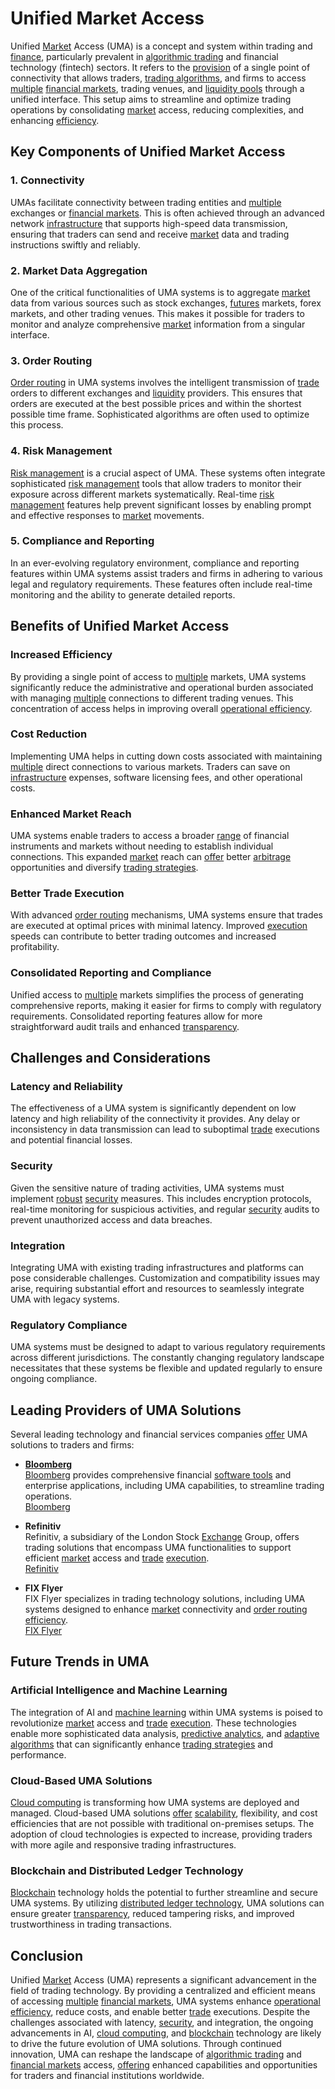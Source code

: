 # Unified Market Access

Unified [Market](../m/market.md) Access (UMA) is a concept and system within trading and [finance](../f/finance.md), particularly prevalent in [algorithmic trading](../a/algorithmic_trading.md) and financial technology (fintech) sectors. It refers to the [provision](../p/provision.md) of a single point of connectivity that allows traders, [trading algorithms](../t/trading_algorithms.md), and firms to access [multiple](../m/multiple.md) [financial markets](../f/financial_market.md), trading venues, and [liquidity pools](../l/liquidity_pools.md) through a unified interface. This setup aims to streamline and optimize trading operations by consolidating [market](../m/market.md) access, reducing complexities, and enhancing [efficiency](../e/efficiency.md).

## Key Components of Unified Market Access

### 1. **Connectivity**

UMAs facilitate connectivity between trading entities and [multiple](../m/multiple.md) exchanges or [financial markets](../f/financial_market.md). This is often achieved through an advanced network [infrastructure](../i/infrastructure.md) that supports high-speed data transmission, ensuring that traders can send and receive [market](../m/market.md) data and trading instructions swiftly and reliably.

### 2. **Market Data Aggregation**

One of the critical functionalities of UMA systems is to aggregate [market](../m/market.md) data from various sources such as stock exchanges, [futures](../f/futures.md) markets, forex markets, and other trading venues. This makes it possible for traders to monitor and analyze comprehensive [market](../m/market.md) information from a singular interface.

### 3. **Order Routing**

[Order routing](../o/order_routing.md) in UMA systems involves the intelligent transmission of [trade](../t/trade.md) orders to different exchanges and [liquidity](../l/liquidity.md) providers. This ensures that orders are executed at the best possible prices and within the shortest possible time frame. Sophisticated algorithms are often used to optimize this process.

### 4. **Risk Management**

[Risk management](../r/risk_management.md) is a crucial aspect of UMA. These systems often integrate sophisticated [risk management](../r/risk_management.md) tools that allow traders to monitor their exposure across different markets systematically. Real-time [risk management](../r/risk_management.md) features help prevent significant losses by enabling prompt and effective responses to [market](../m/market.md) movements.

### 5. **Compliance and Reporting**

In an ever-evolving regulatory environment, compliance and reporting features within UMA systems assist traders and firms in adhering to various legal and regulatory requirements. These features often include real-time monitoring and the ability to generate detailed reports.

## Benefits of Unified Market Access

### **Increased Efficiency**

By providing a single point of access to [multiple](../m/multiple.md) markets, UMA systems significantly reduce the administrative and operational burden associated with managing [multiple](../m/multiple.md) connections to different trading venues. This concentration of access helps in improving overall [operational efficiency](../o/operational_efficiency_in_trading.md).

### **Cost Reduction**

Implementing UMA helps in cutting down costs associated with maintaining [multiple](../m/multiple.md) direct connections to various markets. Traders can save on [infrastructure](../i/infrastructure.md) expenses, software licensing fees, and other operational costs.

### **Enhanced Market Reach**

UMA systems enable traders to access a broader [range](../r/range.md) of financial instruments and markets without needing to establish individual connections. This expanded [market](../m/market.md) reach can [offer](../o/offer.md) better [arbitrage](../a/arbitrage.md) opportunities and diversify [trading strategies](../t/trading_strategies.md).

### **Better Trade Execution**

With advanced [order routing](../o/order_routing.md) mechanisms, UMA systems ensure that trades are executed at optimal prices with minimal latency. Improved [execution](../e/execution.md) speeds can contribute to better trading outcomes and increased profitability.

### **Consolidated Reporting and Compliance**

Unified access to [multiple](../m/multiple.md) markets simplifies the process of generating comprehensive reports, making it easier for firms to comply with regulatory requirements. Consolidated reporting features allow for more straightforward audit trails and enhanced [transparency](../t/transparency.md).

## Challenges and Considerations

### **Latency and Reliability**

The effectiveness of a UMA system is significantly dependent on low latency and high reliability of the connectivity it provides. Any delay or inconsistency in data transmission can lead to suboptimal [trade](../t/trade.md) executions and potential financial losses.

### **Security**

Given the sensitive nature of trading activities, UMA systems must implement [robust](../r/robust.md) [security](../s/security.md) measures. This includes encryption protocols, real-time monitoring for suspicious activities, and regular [security](../s/security.md) audits to prevent unauthorized access and data breaches.

### **Integration**

Integrating UMA with existing trading infrastructures and platforms can pose considerable challenges. Customization and compatibility issues may arise, requiring substantial effort and resources to seamlessly integrate UMA with legacy systems.

### **Regulatory Compliance**

UMA systems must be designed to adapt to various regulatory requirements across different jurisdictions. The constantly changing regulatory landscape necessitates that these systems be flexible and updated regularly to ensure ongoing compliance.

## Leading Providers of UMA Solutions

Several leading technology and financial services companies [offer](../o/offer.md) UMA solutions to traders and firms:

- **[Bloomberg](../b/bloomberg.md)**  
  [Bloomberg](../b/bloomberg.md) provides comprehensive financial [software tools](../s/software_tools_for_trading.md) and enterprise applications, including UMA capabilities, to streamline trading operations.  
  [Bloomberg](https://www.bloomberg.com)

- **Refinitiv**  
  Refinitiv, a subsidiary of the London Stock [Exchange](../e/exchange.md) Group, offers trading solutions that encompass UMA functionalities to support efficient [market](../m/market.md) access and [trade](../t/trade.md) [execution](../e/execution.md).  
  [Refinitiv](https://www.refinitiv.com)

- **FIX Flyer**  
  FIX Flyer specializes in trading technology solutions, including UMA systems designed to enhance [market](../m/market.md) connectivity and [order routing](../o/order_routing.md) [efficiency](../e/efficiency.md).  
  [FIX Flyer](https://fixflyer.com/)

## Future Trends in UMA

### **Artificial Intelligence and Machine Learning**

The integration of AI and [machine learning](../m/machine_learning.md) within UMA systems is poised to revolutionize [market](../m/market.md) access and [trade](../t/trade.md) [execution](../e/execution.md). These technologies enable more sophisticated data analysis, [predictive analytics](../p/predictive_analytics.md), and [adaptive algorithms](../a/adaptive_algorithms.md) that can significantly enhance [trading strategies](../t/trading_strategies.md) and performance.

### **Cloud-Based UMA Solutions**

[Cloud computing](../c/cloud_computing_in_trading.md) is transforming how UMA systems are deployed and managed. Cloud-based UMA solutions [offer](../o/offer.md) [scalability](../s/scalability.md), flexibility, and cost efficiencies that are not possible with traditional on-premises setups. The adoption of cloud technologies is expected to increase, providing traders with more agile and responsive trading infrastructures.

### **Blockchain and Distributed Ledger Technology**

[Blockchain](../b/blockchain_in_trading.md) technology holds the potential to further streamline and secure UMA systems. By utilizing [distributed ledger technology](../d/distributed_ledger_technology.md), UMA solutions can ensure greater [transparency](../t/transparency.md), reduced tampering risks, and improved trustworthiness in trading transactions.

## Conclusion

Unified [Market](../m/market.md) Access (UMA) represents a significant advancement in the field of trading technology. By providing a centralized and efficient means of accessing [multiple](../m/multiple.md) [financial markets](../f/financial_market.md), UMA systems enhance [operational efficiency](../o/operational_efficiency_in_trading.md), reduce costs, and enable better [trade](../t/trade.md) executions. Despite the challenges associated with latency, [security](../s/security.md), and integration, the ongoing advancements in AI, [cloud computing](../c/cloud_computing_in_trading.md), and [blockchain](../b/blockchain_in_trading.md) technology are likely to drive the future evolution of UMA solutions. Through continued innovation, UMA can reshape the landscape of [algorithmic trading](../a/algorithmic_trading.md) and [financial markets](../f/financial_market.md) access, [offering](../o/offering.md) enhanced capabilities and opportunities for traders and financial institutions worldwide.
